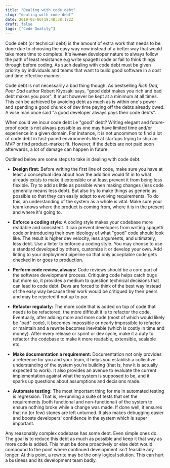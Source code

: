 ```yaml
---
title: "Dealing with code debt"
slug: "dealing-with-code-debt"
date: 2019-02-06T19:40:38.172Z
draft: false
tags: ["Code Quality"]
---
```


Code debt (or technical debt) is the amount of extra work that needs to be done due to choosing the easy way now instead of a better way that would take more time to complete. It's ~~human~~ developer nature to always follow the path of least resistance e.g write spagetti code or fail to think things through before coding. As such dealing with code debt must be given priority by individuals and teams that want to build good software in a cost and time effective manner.

Code debt is not necessarily a bad thing though. As bestselling _Rich Dad, Poor Dad_ author Robert Kiyosaki says, "good debt makes you rich and bad debt makes you poor". It must however be kept at a minimum at all times. This can be achieved by avoiding debt as much as is within one's power and spending a good chunck of dev time paying off the debts already owed. A wise man once said "a good developer always pays their code debts".

When could we incur code debt i.e "good" debt? Writing elegant and future-proof code is not always possible as one may have limited time and/or experience in a given domain. For instance, it is not uncommon to find a lot of code debt in fast-paced environments like at startups trying to ship an MVP or find product-market fit. However, if the debts are not paid soon afterwards, a lot of damage can happen in future.

Outlined below are some steps to take in dealing with code debt.

- __Design first:__ Before writing the first line of code, make sure you have at least a conceptual idea about how the addition would fit in to what already exists to make it extensible or at least prevent it from being less flexible. Try to add as little as possible when making changes (less code generally means less debt). But also try to make things as generic as possible so that they can easily adapt to evolving requirements. To do this, an understanding of the system as a whole is vital. Make sure your team knows where the product is coming from, where it is in the present and where it's going to.

- __Enforce a coding style:__ A coding style makes your codebase more readable and consistent. It can prevent developers from writing spagetti code or introducing their own ideology of what "good" code should look like. The result is higher dev velocity, less arguments, and ultimately, less debt. Use a linter to enforce a coding style. You may choose to use a standard developed by others, customize it or develop your own. Add linting to your deployment pipeline so that only acceptable code gets checked in or goes to production.

- __Perform code review, always:__ Code reviews should be a core part of the software development process. Critiquing code helps catch bugs but more so, it provides a medium to question technical decisions that can lead to code debt. Devs are forced to think of the best way instead of the easy way because their work would be critiqued by their peers and may be rejected if not up to par.

- __Refactor regularly:__ The more code that is added on top of code that needs to be refactored, the more difficult it is to refactor the code. Eventually, after adding more and more code (most of which would likely be "bad" code), it becomes impossible or nearly impossible to refactor or maintain and a rewrite becomes inevitable (which is costly in time and money). After every release or sprint or dev cycle, make it a duty to refactor the codebase to make it more readable, extensible, scalable etc.

- __Make documentation a requirement:__ Documentation not only provides a reference for you and your team, it helps you establish a collective understanding of the system you're building (that is, how it is actually expected to work). It also provides an avenue to evaluate the current implementation against what the system is supposed to be, and it sparks up questions about assumptions and decisions made.

- __Automate testing:__ The most important thing for me in automated testing is regression. That is, re-running a suite of tests that set the requirements (both functional and non-functional) of the system to ensure nothing broke while a change was made. If done well, it ensures that no (or few) stones are left unturned. It also makes debugging easier and boosts developers' confidence in the system which is super important.

Any reasonably complex codebase has some debt. Even simple ones do. The goal is to reduce this debt as much as possible and keep it that way as more code is added. This must be done proactively or else debt would compound to the point where continued development isn't feasible any longer. At this point, a rewrite may be the only logical solution. This can hurt a business and its development team badly.
